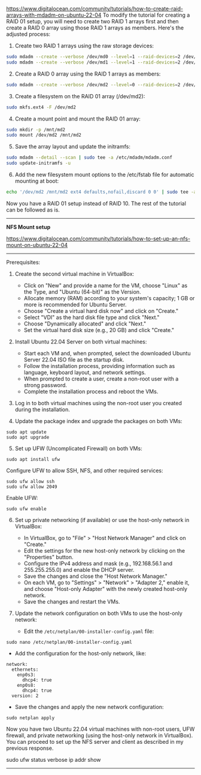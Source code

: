 https://www.digitalocean.com/community/tutorials/how-to-create-raid-arrays-with-mdadm-on-ubuntu-22-04
To modify the tutorial for creating a RAID 01 setup, you will need to create two RAID 1 arrays first and then create a RAID 0 array using those RAID 1 arrays as members. Here's the adjusted process:

1. Create two RAID 1 arrays using the raw storage devices:

```bash
sudo mdadm --create --verbose /dev/md0 --level=1 --raid-devices=2 /dev/sda /dev/sdb
sudo mdadm --create --verbose /dev/md1 --level=1 --raid-devices=2 /dev/sdc /dev/sdd
```

2. Create a RAID 0 array using the RAID 1 arrays as members:

```bash
sudo mdadm --create --verbose /dev/md2 --level=0 --raid-devices=2 /dev/md0 /dev/md1
```

3. Create a filesystem on the RAID 01 array (/dev/md2):

```bash
sudo mkfs.ext4 -F /dev/md2
```

4. Create a mount point and mount the RAID 01 array:

```bash
sudo mkdir -p /mnt/md2
sudo mount /dev/md2 /mnt/md2
```

5. Save the array layout and update the initramfs:

```bash
sudo mdadm --detail --scan | sudo tee -a /etc/mdadm/mdadm.conf
sudo update-initramfs -u
```

6. Add the new filesystem mount options to the /etc/fstab file for automatic mounting at boot:

```bash
echo '/dev/md2 /mnt/md2 ext4 defaults,nofail,discard 0 0' | sudo tee -a /etc/fstab
```

Now you have a RAID 01 setup instead of RAID 10. The rest of the tutorial can be followed as is.

_______________________________________________________________________________________________________________
**NFS Mount setup**

https://www.digitalocean.com/community/tutorials/how-to-set-up-an-nfs-mount-on-ubuntu-22-04
_____________________________________________________
Prerequisites:

1. Create the second virtual machine in VirtualBox:
   - Click on "New" and provide a name for the VM, choose "Linux" as the Type, and "Ubuntu (64-bit)" as the Version.
   - Allocate memory (RAM) according to your system's capacity; 1 GB or more is recommended for Ubuntu Server.
   - Choose "Create a virtual hard disk now" and click on "Create."
   - Select "VDI" as the hard disk file type and click "Next."
   - Choose "Dynamically allocated" and click "Next."
   - Set the virtual hard disk size (e.g., 20 GB) and click "Create."

2. Install Ubuntu 22.04 Server on both virtual machines:
   - Start each VM and, when prompted, select the downloaded Ubuntu Server 22.04 ISO file as the startup disk.
   - Follow the installation process, providing information such as language, keyboard layout, and network settings.
   - When prompted to create a user, create a non-root user with a strong password.
   - Complete the installation process and reboot the VMs.

3. Log in to both virtual machines using the non-root user you created during the installation.

4. Update the package index and upgrade the packages on both VMs:

```
sudo apt update
sudo apt upgrade
```

5. Set up UFW (Uncomplicated Firewall) on both VMs:

```
sudo apt install ufw
```

Configure UFW to allow SSH, NFS, and other required services:

```
sudo ufw allow ssh
sudo ufw allow 2049
```

Enable UFW:

```
sudo ufw enable
```

6. Set up private networking (if available) or use the host-only network in VirtualBox:
   - In VirtualBox, go to "File" > "Host Network Manager" and click on "Create."
   - Edit the settings for the new host-only network by clicking on the "Properties" button.
   - Configure the IPv4 address and mask (e.g., 192.168.56.1 and 255.255.255.0) and enable the DHCP server.
   - Save the changes and close the "Host Network Manager."
   - On each VM, go to "Settings" > "Network" > "Adapter 2," enable it, and choose "Host-only Adapter" with the newly created host-only network.
   - Save the changes and restart the VMs.

7. Update the network configuration on both VMs to use the host-only network:
   - Edit the `/etc/netplan/00-installer-config.yaml` file:

```
sudo nano /etc/netplan/00-installer-config.yaml
```

   - Add the configuration for the host-only network, like:

```
network:
  ethernets:
    enp0s3:
      dhcp4: true
    enp0s8:
      dhcp4: true
  version: 2
```

   - Save the changes and apply the new network configuration:

```
sudo netplan apply
```

Now you have two Ubuntu 22.04 virtual machines with non-root users, UFW firewall, and private networking (using the host-only network in VirtualBox). You can proceed to set up the NFS server and client as described in my previous response.

sudo ufw status verbose
ip addr show
__________________________________________________________________________
